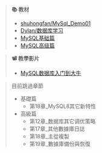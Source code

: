 >  **📚 教材** 
> - [shuhongfan/MySql_Demo01](https://github.com/shuhongfan/MySql_Demo01/tree/main "shuhongfan/MySql_Demo01")
> - [Dylan/数据库学习](https://gitee.com/zwhddup/mysql-learning "Dylan/数据库学习")
> - [MySQL基础篇](https://www.cnblogs.com/chenguanqin/p/16366185.html#_label5 "MySQL基础篇")
> - [MySQL高级篇](https://www.cnblogs.com/chenguanqin/category/2173929.html "MySQL高级篇")


> **📽️ 教學影片**
> - [MySQL数据库入门到大牛](https://www.bilibili.com/video/BV1iq4y1u7vj/?spm_id_from=333.337.search-card.all.click&vd_source=dd97ccca0358cc54d2813737943d2b54 "MySQL数据库入门到大牛")


> 目前跳過章節
> - 基礎篇
>   - 第18章_MySQL8其它新特性
> - 高級篇
>   - 第12章_数据库其它调优策略
>   - 第17章_其他數據庫日誌
>   - 第18章_主從複製
>   - 第19章_數據庫備份與恢復